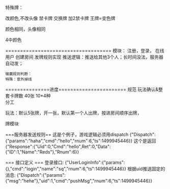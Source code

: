 特殊牌：

改颜色,不改头像
禁卡牌
交换牌
加2禁卡牌
王牌=变色牌

颜色相同，头像相同

4中颜色


====================================
模块：
	注册，登录，
	在线用户
	创建房间
	发牌规则实现
	推送逻辑：推送给其他3个人；长时间没法，服务器自动发；

	输赢规则判断：
	特殊：意外掉线


===============进度=======================
规范
玩法确认&整套卡牌数 40张 10*4种																																																	
分工



玩法：默认5张牌，开一张，默认第一个人出牌，按进房间顺序出牌，

牌模块

===服务器发送规则==
这是个例子，游戏逻辑必须用dispatch
{"Dispatch":{"params":"haha","cmd":"hello","rnum":6,"ts":1499945446}}
这个是返回
{"Response":{"Uid":0,"Cmd":"hello",Ret":0,"Data":{"ID":1,"Name":"Reds"},"Rnum":6}}

=== 接口定义 ===
登录接口:
{"UserLoginInfo":{"params":{},"cmd":"login","name":"sq","rnum":6,"ts":1499945446}}
根据uid推送固定的消息:
{"Dispatch":{"params":{"msg":"hehe"},"uid":1,"cmd":"pushMsg","rnum":6,"ts":1499945446}}


